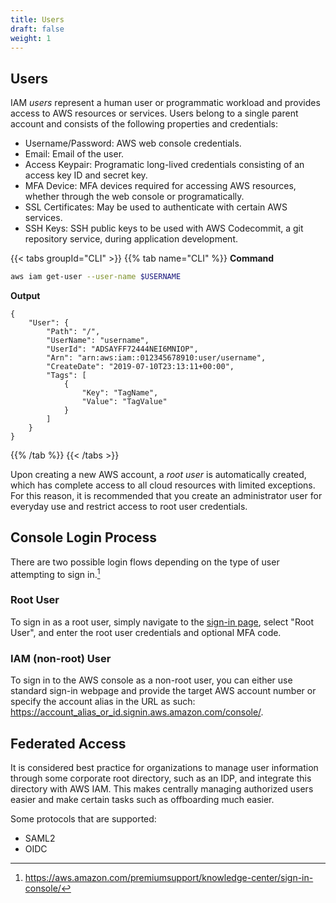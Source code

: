 ```yaml
---
title: Users
draft: false
weight: 1
---
```


## Users

IAM _users_ represent a human user or programmatic workload and provides access to AWS resources or services. Users belong to a single parent account and consists of the following properties and credentials:

- Username/Password: AWS web console credentials.
- Email: Email of the user.
- Access Keypair: Programatic long-lived credentials consisting of an access key ID and secret key.
- MFA Device: MFA devices required for accessing AWS resources, whether through the web console or programatically.
- SSL Certificates: May be used to authenticate with certain AWS services.
- SSH Keys: SSH public keys to be used with AWS Codecommit, a git repository service, during application development.

{{< tabs groupId="CLI" >}}
{{% tab name="CLI" %}}
**Command**
```sh
aws iam get-user --user-name $USERNAME
```
**Output**
```
{
    "User": {
        "Path": "/",
        "UserName": "username",
        "UserId": "ADSAYFF72444NEI6MNIOP",
        "Arn": "arn:aws:iam::012345678910:user/username",
        "CreateDate": "2019-07-10T23:13:11+00:00",
        "Tags": [
            {
                "Key": "TagName",
                "Value": "TagValue"
            }
        ]
    }
}
```
{{% /tab %}}
{{< /tabs >}}

Upon creating a new AWS account, a _root user_ is automatically created, which has complete access to all cloud resources with limited exceptions. For this reason, it is recommended that you create an administrator user for everyday use and restrict access to root user credentials.

## Console Login Process

There are two possible login flows depending on the type of user attempting to sign in.[^1]

### Root User

To sign in as a root user, simply navigate to the [sign-in page](https://signin.aws.amazon.com/console), select "Root User", and enter the root user credentials and optional MFA code.

### IAM (non-root) User

To sign in to the AWS console as a non-root user, you can either use standard sign-in webpage and provide the target AWS account number or specify the account alias in the URL as such: https://account_alias_or_id.signin.aws.amazon.com/console/.

## Federated Access

It is considered best practice for organizations to manage user information through some corporate root directory, such as an IDP, and integrate this directory with AWS IAM. This makes centrally managing authorized users easier and make certain tasks such as offboarding much easier.

Some protocols that are supported:
- SAML2
- OIDC

<!-- ## Password Management

For instances where the password information is managed by AWS IAM, passwords can be managed via the IAM API, most readily by the CLI or web console.

```sh
# Check if login profile exists for target user
$ aws iam get-login-profile --user-name $IAM_USERNAME
# Create new login profile for target user
$ aws iam create-login-profile --user-name $IAM_USERNAME
# Update existing login profile of target user
$ aws iam update-login-profile --user-name $IAM_USERNAME
# Delete existing login profile of target user
$ aws iam delete-login-profile --user-name $IAM_USERNAME
``` -->

[^1]: https://aws.amazon.com/premiumsupport/knowledge-center/sign-in-console/